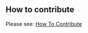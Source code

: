 ## How to contribute

Please see: [How To Contribute](https://Nuvio-MCP.com/en/docs/develop/how-to-contribute)
